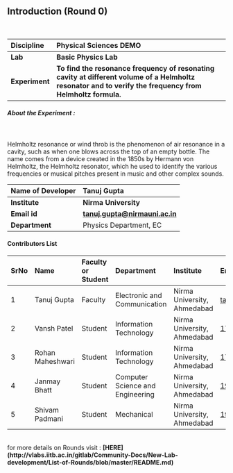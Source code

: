 ## Introduction (Round 0)

<br>

<b>Discipline | <b>Physical Sciences DEMO
:--|:--|
<b> Lab | <b> Basic Physics Lab
<b> Experiment|     <b> To find the resonance frequency of resonating cavity at different volume of a Helmholtz resonator and to verify the frequency from Helmholtz formula.

<h5> About the Experiment : </h5> <br>

Helmholtz resonance or wind throb is the phenomenon of air resonance in a cavity, such as when one blows across the top of an empty bottle. The name comes from a device created in the 1850s by Hermann von Helmholtz, the Helmholtz resonator, which he used to identify the various frequencies or musical pitches present in music and other complex sounds.

<b>Name of Developer | <b> Tanuj Gupta
:--|:--|
<b> Institute | <b> Nirma University
<b> Email id|     <b> tanuj.gupta@nirmauni.ac.in
<b> Department | Physics Department, EC

#### Contributors List

SrNo | Name | Faculty or Student | Department| Institute | Email id
:--|:--|:--|:--|:--|:--|
1 | Tanuj Gupta | Faculty | Electronic and Communication | Nirma University, Ahmedabad | tanuj.gupta@nirmauni.ac.in
2 | Vansh Patel | Student | Information Technology | Nirma University, Ahmedabad |17bit119@nirmauni.ac.in
3 | Rohan Maheshwari | Student | Information Technology | Nirma University, Ahmedabad |17bit095@nirmauni.ac.in
4 | Janmay Bhatt | Student | Computer Science and Engineering | Nirma University, Ahmedabad |19e018@nirmauni.ac.in
5 | Shivam Padmani | Student | Mechanical | Nirma University, Ahmedabad |19k051@nirmauni.ac.in


<br>
for more details on Rounds visit : <b> [HERE](http://vlabs.iitb.ac.in/gitlab/Community-Docs/New-Lab-development/List-of-Rounds/blob/master/README.md) </b>

